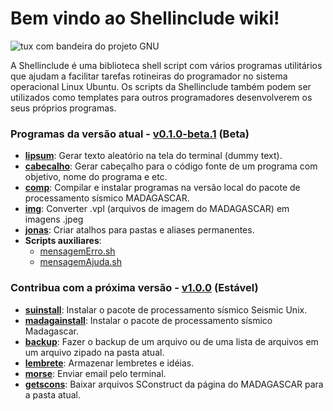 # Bem vindo ao Shellinclude wiki!

![tux com bandeira do projeto GNU](https://github.com/Dirack/Shellinclude/blob/master/imagens/tux.jpeg)


A Shellinclude é uma biblioteca shell script com vários programas utilitários que ajudam a facilitar tarefas
rotineiras do programador no sistema operacional Linux Ubuntu.
Os scripts da Shellinclude também podem ser utilizados como templates para outros programadores desenvolverem
os seus próprios programas.

### Programas da versão atual - [v0.1.0-beta.1](https://github.com/Dirack/Shellinclude/releases/tag/v0.1.0-beta.1) (Beta)

* **[lipsum](https://github.com/Dirack/Shellinclude/wiki/lipsum)**: Gerar texto aleatório na tela do terminal (dummy text).
* **[cabecalho](https://github.com/Dirack/Shellinclude/wiki/cabecalho)**: Gerar cabeçalho para o código fonte de um programa com objetivo, nome do programa e etc.
* **[comp](https://github.com/Dirack/Shellinclude/wiki/comp)**: Compilar e instalar programas na versão local do pacote de processamento sísmico MADAGASCAR.
* **[img](https://github.com/Dirack/Shellinclude/wiki/img)**: Converter .vpl (arquivos de imagem do MADAGASCAR) em imagens .jpeg
* **[jonas](https://github.com/Dirack/Shellinclude/wiki/jonas)**: Criar atalhos para pastas e aliases permanentes.
* **Scripts auxiliares**:
  * [mensagemErro.sh](https://github.com/Dirack/Shellinclude/wiki/mensagemErro.sh)
  * [mensagemAjuda.sh](https://github.com/Dirack/Shellinclude/wiki/mensagemAjuda.sh)

### Contribua com a próxima versão - [v1.0.0](https://github.com/Dirack/Shellinclude/issues) (Estável)
* **[suinstall](https://github.com/Dirack/Shellinclude/wiki/suinstall)**: Instalar o pacote de processamento sísmico Seismic Unix.
* **[madagainstall](https://github.com/Dirack/Shellinclude/wiki/madagainstall)**: Instalar o pacote de processamento sísmico Madagascar.
* **[backup](https://github.com/Dirack/Shellinclude/wiki/backup)**: Fazer o backup de um arquivo ou de uma lista de arquivos em um arquivo zipado na pasta atual.
* **[lembrete](https://github.com/Dirack/Shellinclude/wiki/lembrete)**: Armazenar lembretes e idéias.
* **[morse](https://github.com/Dirack/Shellinclude/wiki/morse)**: Enviar email pelo terminal.
* **[getscons](https://github.com/Dirack/Shellinclude/wiki/getscons)**: Baixar arquivos SConstruct da página do MADAGASCAR para a pasta atual.